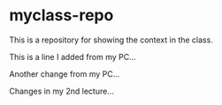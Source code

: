 # myclass-repo
This is a repository for showing the context in the class. 

This is a line I added from my PC...

Another change from my PC...

Changes in my 2nd lecture...